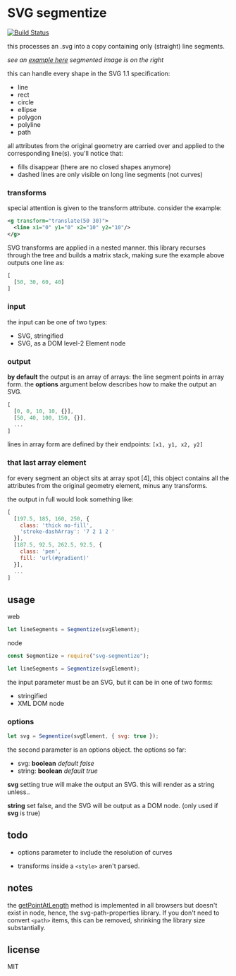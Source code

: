 # SVG segmentize

[![Build Status](https://travis-ci.org/robbykraft/svg-segmentize.svg?branch=master)](https://travis-ci.org/robbykraft/svg-segmentize)

this processes an .svg into a copy containing only (straight) line segments.

*see an [example here](https://robbykraft.github.io/svg-segmentize/test/) segmented image is on the right*

this can handle every shape in the SVG 1.1 specification:

- line
- rect
- circle
- ellipse
- polygon
- polyline
- path

all attributes from the original geometry are carried over and applied to the corresponding line(s). you'll notice that:

- fills disappear (there are no closed shapes anymore)
- dashed lines are only visible on long line segments (not curves)

### transforms

special attention is given to the transform attribute. consider the example:

```xml
<g transform="translate(50 30)">
  <line x1="0" y1="0" x2="10" y2="10"/>
</g>
```

SVG transforms are applied in a nested manner. this library recurses through the tree and builds a matrix stack, making sure the example above outputs one line as:

```javascript
[
  [50, 30, 60, 40]
]
```

### input

the input can be one of two types:

- SVG, stringified
- SVG, as a DOM level-2 Element node

### output

**by default** the output is an array of arrays: the line segment points in array form. the **options** argument below describes how to make the output an SVG.

```javascript
[
  [0, 0, 10, 10, {}],
  [50, 40, 100, 150, {}],
  ...
]
```

lines in array form are defined by their endpoints: `[x1, y1, x2, y2]`

### that last array element

for every segment an object sits at array spot [4], this object contains all the attributes from the original geometry element, minus any transforms.

the output in full would look something like:

```javascript
[
  [197.5, 185, 160, 250, {
    class: 'thick no-fill',
    'stroke-dashArray': '7 2 1 2 '
  }],
  [187.5, 92.5, 262.5, 92.5, {
    class: 'pen',
    fill: 'url(#gradient)'
  }],
  ...
]
```

## usage

web

```javascript
let lineSegments = Segmentize(svgElement);
```

node

```javascript
const Segmentize = require("svg-segmentize");

let lineSegments = Segmentize(svgElement);
```

the input parameter must be an SVG, but it can be in one of two forms:

- stringified
- XML DOM node

### options

```javascript
let svg = Segmentize(svgElement, { svg: true });
```

the second parameter is an options object. the options so far:

- svg: **boolean** *default false*
- string: **boolean** *default true*

**svg** setting true will make the output an SVG. this will render as a string unless..

**string** set false, and the SVG will be output as a DOM node. (only used if **svg** is true)

## todo

- options parameter to include the resolution of curves

- transforms inside a `<style>` aren't parsed.

## notes

the [getPointAtLength](https://developer.mozilla.org/en-US/docs/Web/API/SVGGeometryElement/getPointAtLength) method is implemented in all browsers but doesn't exist in node, hence, the svg-path-properties library. If you don't need to convert `<path>` items, this can be removed, shrinking the library size substantially.

## license

MIT

